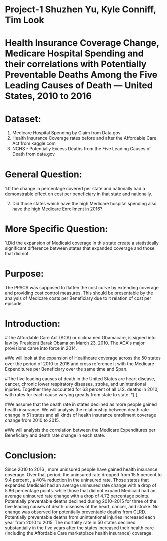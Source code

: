 # Project-1    Shuzhen Yu, Kyle Conniff, Tim Look
# Health Insurance Coverage Change, Medicare Hospital Spending and their correlations with Potentially Preventable Deaths Among the Five Leading Causes of Death — United States, 2010 to 2016

# Dataset:
1.	Medicare Hospital Spending by Claim from Data.gov
2.	Health Insurance Coverage rates before and after the Affordable Care Act from kaggle.com
3.  NCHS - Potentially Excess Deaths from the Five Leading Causes of Death from data.gov

# General Question:

1.If the change in percentage covered per state and nationally had a demonstrable effect on cost per beneficiary in that state and nationally.

2. Did those states which have the high Medicare hospital spending also have the high Medicare Enrollment in 2016?

# More Specific Question:
1.Did the expansion of Medicaid coverage in this state create a statistically significant difference between states that expanded coverage and those that did not.

# Purpose:
The PPACA was supposed to flatten the cost curve by extending coverage and providing cost control measures.  This should be presentable by the analysis of Medicare costs per Beneficiary due to it relation of cost per episode.

# Introduction:
#The Affordable Care Act (ACA) or nicknamed Obamacare, is signed into law by President Barak Obama on March 23, 2010. The ACA's major provisions came into force in 2014. 

#We will look at the expansion of Healthcare coverage across the 50 states over the period of 2010 to 2016 and cross reference it with the Medicare Expenditures per Beneficiary over the same time and Span.

#The five leading causes of death in the United States are heart disease, cancer, chronic lower respiratory diseases, stroke, and unintentional injuries. Together they accounted for 63 percent of all U.S. deaths in 2010, with rates for each cause varying greatly from state to state. *[ ]

#We assume that the death rate in states declined as more people gained health insurance. We will analysis the relationship between death rate change in 51 states and all kinds of health insurance enrollment coverage change from 2010 to 2015.

#We will analysis the correlation between the Medicare Expenditures per Beneficiary and death rate change in each state. 

# Conclusion:
Since 2010 to 2016 , more uninsured people have gained health insurance coverage. Over that period, the uninsured rate dropped from 15.5 percent to 9.4 percent , a 40% reduction in the uninsured rate. 
Those states that expanded Medicaid had an average uninsured rate change with a drop of 5.86 percentage points. while those that did not expand Medicaid had an average uninsured rate change with a drop of 4.72 percentage points.  
Potentially preventable deaths declined during 2010–2015 for three of the five leading causes of death: diseases of the heart, cancer, and stroke. No change was observed for potentially preventable deaths from CLRD. Potentially preventable deaths from unin­tentional injuries increased each year from 2010 to 2015.
The mortality rate in 50 states declined substantially in the five years after the states increased their health care (including the Affordable Care marketplace health insurance) coverage.

